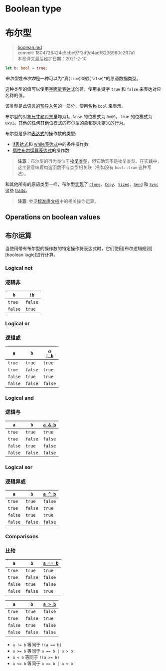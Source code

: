 # Boolean type
# 布尔型

>[boolean.md](https://github.com/rust-lang/reference/blob/master/src/types/boolean.md)\
>commit: 1804726424c5cbc97f3d9d4adf6236980e2ff7a1 \
>本章译文最后维护日期：2021-2-10

```rust
let b: bool = true;
```

*布尔型*或*布尔数*是一种可以为*真(`true`)*或*假(`false`)*的原语数据类型。

这种类型的值可以使用[字面量表达式][literal expression]创建，使用关键字 `true` 和 `false` 来表达对应名称的值。

该类型是此[语言的预导入包][language prelude]的一部分，使用[名称][name] `bool` 来表示。

布尔型的对象[尺寸和对齐量][size and alignment]均为1。false 的位模式为 `0x00`， true 的位模式为 `0x01`。其他的任何其他位模式的布尔型的象都是[未定义的行为][undefined behavior]。

布尔型是多种[表达式][expressions]的操作数的类型:

* [if表达式][if expressions]和 [while表达式][while expressions]中的条件操作数
* [惰性布尔运算表达式][lazy]的操作数

> **注意**：布尔型的行为类似于[枚举类型][enumerated type]，但它确实不是枚举类型。在实践中，这主要意味着构造函数不与类型相关联（例如没有 `bool::true` 这种写法）。

和其他所有的原语类型一样，布尔型[实现][p-impl]了 [`Clone`][p-clone]、[`Copy`][p-copy]、[`Sized`][p-sized]、[`Send`][p-send] 和 [`Sync`][p-sync] 这些 [traits][p-traits]。

> **注意**: 参见[标准库文档][std]中的相关操作运算。

## Operations on boolean values
## 布尔运算

<!-- 这是一种模棱两可的措辞 --> 当使用带有布尔型的操作数的特定操作符表达式时，它们使用[布尔逻辑规则][boolean logic]进行计算。

### Logical not
### 逻辑非

| `b` | [`!b`][op-not] |
|- | - |
| `true` | `false` |
| `false` | `true` |

### Logical or
### 逻辑或

| `a` | `b` | [<code>a &#124; b</code>][op-or] |
|- | - | - |
| `true` | `true` | `true` |
| `true` | `false` | `true` |
| `false` | `true` | `true` |
| `false` | `false` | `false` |

### Logical and
### 逻辑与

| `a` | `b` | [`a & b`][op-and] |
|- | - | - |
| `true` | `true` | `true` |
| `true` | `false` | `false` |
| `false` | `true` | `false` |
| `false` | `false` | `false` |

### Logical xor
### 逻辑异或

| `a` | `b` | [`a ^ b`][op-xor] |
|- | - | - |
| `true` | `true` | `false` |
| `true` | `false` | `true` |
| `false` | `true` | `true` |
| `false` | `false` | `false` |

### Comparisons
### 比较

| `a` | `b` | [`a == b`][op-compare] |
|- | - | - |
| `true` | `true` | `true` |
| `true` | `false` | `false` |
| `false` | `true` | `false` |
| `false` | `false` | `true` |

| `a` | `b` | [`a > b`][op-compare] |
|- | - | - |
| `true` | `true` | `false` |
| `true` | `false` | `true` |
| `false` | `true` | `false` |
| `false` | `false` | `false` |

* `a != b` 等同于 `!(a == b)`
* `a >= b` 等同于 `a == b | a > b`
* `a < b` 等同于 `!(a >= b)`
* `a <= b` 等同于 `a == b | a < b`

[boolean logic]: https://en.wikipedia.org/wiki/Boolean_algebra
[enumerated type]: enum.md
[expressions]: ../expressions.md
[if expressions]: ../expressions/if-expr.md#if-expressions
[language prelude]: ../names/preludes.md#language-prelude
[lazy]: ../expressions/operator-expr.md#lazy-boolean-operators
[literal expression]: ../expressions/literal-expr.md
[name]: ../names.md
[op-and]: ../expressions/operator-expr.md#arithmetic-and-logical-binary-operators
[op-compare]: ../expressions/operator-expr.md#comparison-operators
[op-not]: ../expressions/operator-expr.md#negation-operators
[op-or]: ../expressions/operator-expr.md#arithmetic-and-logical-binary-operators
[op-xor]: ../expressions/operator-expr.md#arithmetic-and-logical-binary-operators
[p-clone]: ../special-types-and-traits.md#clone
[p-copy]: ../special-types-and-traits.md#copy
[p-impl]: ../items/implementations.md
[p-send]: ../special-types-and-traits.md#send
[p-sized]: ../special-types-and-traits.md#sized
[p-sync]: ../special-types-and-traits.md#sync
[p-traits]: ../items/traits.md
[size and alignment]: ../type-layout.md#size-and-alignment
[std]: ../../std/primitive.bool.html
[undefined behavior]: ../behavior-considered-undefined.md
[while expressions]: ../expressions/loop-expr.md#predicate-loops
